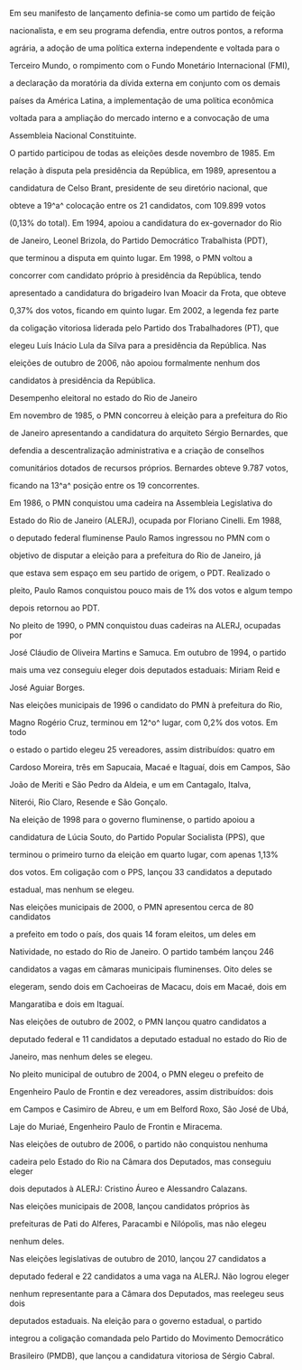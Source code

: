 

Em seu manifesto de lançamento definia-se como um partido de feição

nacionalista, e em seu programa defendia, entre outros pontos, a reforma

agrária, a adoção de uma política externa independente e voltada para o

Terceiro Mundo, o rompimento com o Fundo Monetário Internacional (FMI),

a declaração da moratória da dívida externa em conjunto com os demais

países da América Latina, a implementação de uma política econômica

voltada para a ampliação do mercado interno e a convocação de uma

Assembleia Nacional Constituinte.



O partido participou de todas as eleições desde novembro de 1985. Em

relação à disputa pela presidência da República, em 1989, apresentou a

candidatura de Celso Brant, presidente de seu diretório nacional, que

obteve a 19^a^ colocação entre os 21 candidatos, com 109.899 votos

(0,13% do total). Em 1994, apoiou a candidatura do ex-governador do Rio

de Janeiro, Leonel Brizola, do Partido Democrático Trabalhista (PDT),

que terminou a disputa em quinto lugar. Em 1998, o PMN voltou a

concorrer com candidato próprio à presidência da República, tendo

apresentado a candidatura do brigadeiro Ivan Moacir da Frota, que obteve

0,37% dos votos, ficando em quinto lugar. Em 2002, a legenda fez parte

da coligação vitoriosa liderada pelo Partido dos Trabalhadores (PT), que

elegeu Luís Inácio Lula da Silva para a presidência da República. Nas

eleições de outubro de 2006, não apoiou formalmente nenhum dos

candidatos à presidência da República.



Desempenho eleitoral no estado do Rio de Janeiro



Em novembro de 1985, o PMN concorreu à eleição para a prefeitura do Rio

de Janeiro apresentando a candidatura do arquiteto Sérgio Bernardes, que

defendia a descentralização administrativa e a criação de conselhos

comunitários dotados de recursos próprios. Bernardes obteve 9.787 votos,

ficando na 13^a^ posição entre os 19 concorrentes.



Em 1986, o PMN conquistou uma cadeira na Assembleia Legislativa do

Estado do Rio de Janeiro (ALERJ), ocupada por Floriano Cinelli. Em 1988,

o deputado federal fluminense Paulo Ramos ingressou no PMN com o

objetivo de disputar a eleição para a prefeitura do Rio de Janeiro, já

que estava sem espaço em seu partido de origem, o PDT. Realizado o

pleito, Paulo Ramos conquistou pouco mais de 1% dos votos e algum tempo

depois retornou ao PDT.



No pleito de 1990, o PMN conquistou duas cadeiras na ALERJ, ocupadas por

José Cláudio de Oliveira Martins e Samuca. Em outubro de 1994, o partido

mais uma vez conseguiu eleger dois deputados estaduais: Miriam Reid e

José Aguiar Borges.



Nas eleições municipais de 1996 o candidato do PMN à prefeitura do Rio,

Magno Rogério Cruz, terminou em 12^o^ lugar, com 0,2% dos votos. Em todo

o estado o partido elegeu 25 vereadores, assim distribuídos: quatro em

Cardoso Moreira, três em Sapucaia, Macaé e Itaguaí, dois em Campos, São

João de Meriti e São Pedro da Aldeia, e um em Cantagalo, Italva,

Niterói, Rio Claro, Resende e São Gonçalo.



Na eleição de 1998 para o governo fluminense, o partido apoiou a

candidatura de Lúcia Souto, do Partido Popular Socialista (PPS), que

terminou o primeiro turno da eleição em quarto lugar, com apenas 1,13%

dos votos. Em coligação com o PPS, lançou 33 candidatos a deputado

estadual, mas nenhum se elegeu.



Nas eleições municipais de 2000, o PMN apresentou cerca de 80 candidatos

a prefeito em todo o país, dos quais 14 foram eleitos, um deles em

Natividade, no estado do Rio de Janeiro. O partido também lançou 246

candidatos a vagas em câmaras municipais fluminenses. Oito deles se

elegeram, sendo dois em Cachoeiras de Macacu, dois em Macaé, dois em

Mangaratiba e dois em Itaguaí.



Nas eleições de outubro de 2002, o PMN lançou quatro candidatos a

deputado federal e 11 candidatos a deputado estadual no estado do Rio de

Janeiro, mas nenhum deles se elegeu.



No pleito municipal de outubro de 2004, o PMN elegeu o prefeito de

Engenheiro Paulo de Frontin e dez vereadores, assim distribuídos: dois

em Campos e Casimiro de Abreu, e um em Belford Roxo, São José de Ubá,

Laje do Muriaé, Engenheiro Paulo de Frontin e Miracema.



Nas eleições de outubro de 2006, o partido não conquistou nenhuma

cadeira pelo Estado do Rio na Câmara dos Deputados, mas conseguiu eleger

dois deputados à ALERJ: Cristino Áureo e Alessandro Calazans.



Nas eleições municipais de 2008, lançou candidatos próprios às

prefeituras de Pati do Alferes, Paracambi e Nilópolis, mas não elegeu

nenhum deles.



Nas eleições legislativas de outubro de 2010, lançou 27 candidatos a

deputado federal e 22 candidatos a uma vaga na ALERJ. Não logrou eleger

nenhum representante para a Câmara dos Deputados, mas reelegeu seus dois

deputados estaduais. Na eleição para o governo estadual, o partido

integrou a coligação comandada pelo Partido do Movimento Democrático

Brasileiro (PMDB), que lançou a candidatura vitoriosa de Sérgio Cabral.



